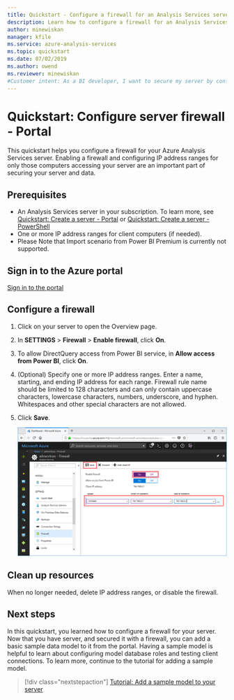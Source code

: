 ```yaml
---
title: Quickstart - Configure a firewall for an Analysis Services server in Azure | Microsoft Docs
description: Learn how to configure a firewall for an Analysis Services server instance in Azure.
author: minewiskan
manager: kfile
ms.service: azure-analysis-services
ms.topic: quickstart
ms.date: 07/02/2019
ms.author: owend
ms.reviewer: minewiskan
#Customer intent: As a BI developer, I want to secure my server by configuring a server firewall and create open IP address ranges for client computers in my organization.
---
```

# Quickstart: Configure server firewall - Portal

This quickstart helps you configure a firewall for your Azure Analysis Services server. Enabling a firewall and configuring IP address ranges for only those computers accessing your server are an important part of securing your server and data.

## Prerequisites

- An Analysis Services server in your subscription. To learn more, see [Quickstart: Create a server - Portal](analysis-services-create-server.md) or [Quickstart: Create a server - PowerShell](analysis-services-create-powershell.md)
- One or more IP address ranges for client computers (if needed).
- Please Note that Import scenario from Power BI Premium is currently not supported.

## Sign in to the Azure portal 

[Sign in to the portal](https://portal.azure.com)

## Configure a firewall

1. Click on your server to open the Overview page. 
2. In **SETTINGS** > **Firewall** > **Enable firewall**, click **On**.
3. To allow DirectQuery access from Power BI service, in **Allow access from Power BI**, click **On**.  
4. (Optional) Specify one or more IP address ranges. Enter a name, starting, and ending IP address for each range. Firewall rule name should be limited to 128 characters and can only contain uppercase characters, lowercase characters, numbers, underscore, and hyphen. Whitespaces and other special characters are not allowed.
5. Click **Save**.

     ![Firewall settings](./media/analysis-services-qs-firewall/aas-qs-firewall.png)

## Clean up resources

When no longer needed, delete IP address ranges, or disable the firewall.

## Next steps
In this quickstart, you learned how to configure a firewall for your server. Now that you have server, and secured it with a firewall, you can add a basic sample data model to it from the portal. Having a sample model is helpful to learn about configuring model database roles and testing client connections. To learn more, continue to the tutorial for adding a sample model.

> [!div class="nextstepaction"]
> [Tutorial: Add a sample model to your server](analysis-services-create-sample-model.md)
